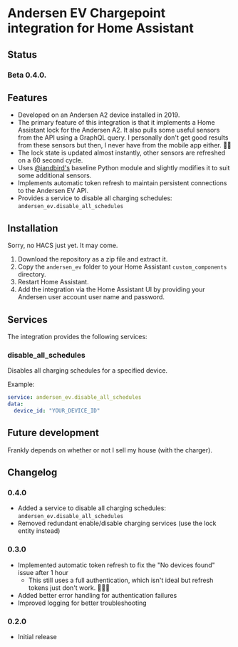 # Andersen EV Chargepoint integration for Home Assistant

## Status

### Beta 0.4.0.

## Features
* Developed on an Andersen A2 device installed in 2019.
* The primary feature of this integration is that it implements a Home Assistant lock for the Andersen A2. It also pulls some useful sensors from the API using a GraphQL query. I personally don't get good results from these sensors but then, I never have from the mobile app either. 🤷🏻
* The lock state is updated almost instantly, other sensors are refreshed on a 60 second cycle.
* Uses [@iandbird's](https://github.com/IanDBird/konnect) baseline Python module and slightly modifies it to suit some additional sensors.
* Implements automatic token refresh to maintain persistent connections to the Andersen EV API.
* Provides a service to disable all charging schedules: `andersen_ev.disable_all_schedules`

## Installation
Sorry, no HACS just yet. It may come.

1. Download the repository as a zip file and extract it.
2. Copy the `andersen_ev` folder to your Home Assistant `custom_components` directory.
3. Restart Home Assistant.
4. Add the integration via the Home Assistant UI by providing your Andersen user account user name and password.

## Services
The integration provides the following services:

### disable_all_schedules
Disables all charging schedules for a specified device.

Example:
```yaml
service: andersen_ev.disable_all_schedules
data:
  device_id: "YOUR_DEVICE_ID"
```

## Future development
Frankly depends on whether or not I sell my house (with the charger).

## Changelog

### 0.4.0
* Added a service to disable all charging schedules: `andersen_ev.disable_all_schedules`
* Removed redundant enable/disable charging services (use the lock entity instead)

### 0.3.0
* Implemented automatic token refresh to fix the "No devices found" issue after 1 hour
  * This still uses a full authentication, which isn't ideal but refresh tokens just don't work. 🤷🏻‍♂️
* Added better error handling for authentication failures
* Improved logging for better troubleshooting

### 0.2.0
* Initial release